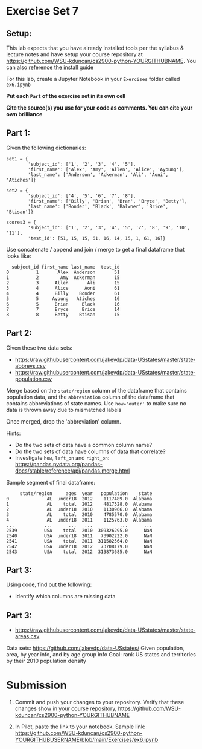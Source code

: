 # Exercise Set 7

## Setup:

This lab expects that you have already installed tools per the syllabus & lecture notes and have setup your course repository at https://github.com/WSU-kduncan/cs2900-python-YOURGITHUBNAME.  You can also [reference the install guide](https://github.com/pattonsgirl/SU2021-CS2900#Software)

For this lab, create a Jupyter Notebook in your `Exercises` folder called `ex6.ipynb`

**Put each `Part` of the exercise set in its own cell**

**Cite the source(s) you use for your code as comments.  You can cite your own brilliance**

## Part 1:


Given the following dictionaries: 
```
set1 = {
        'subject_id': ['1', '2', '3', '4', '5'],
        'first_name': ['Alex', 'Amy', 'Allen', 'Alice', 'Ayoung'], 
        'last_name': ['Anderson', 'Ackerman', 'Ali', 'Aoni', 'Atiches']}

set2 = {
        'subject_id': ['4', '5', '6', '7', '8'],
        'first_name': ['Billy', 'Brian', 'Bran', 'Bryce', 'Betty'], 
        'last_name': ['Bonder', 'Black', 'Balwner', 'Brice', 'Btisan']}

scores3 = {
        'subject_id': ['1', '2', '3', '4', '5', '7', '8', '9', '10', '11'],
        'test_id': [51, 15, 15, 61, 16, 14, 15, 1, 61, 16]}
```

Use concatenate / append and join / merge to get a final dataframe that looks like:
```
  subject_id first_name last_name  test_id
0          1       Alex  Anderson       51
1          2        Amy  Ackerman       15
2          3      Allen       Ali       15
3          4      Alice      Aoni       61
4          4      Billy    Bonder       61
5          5     Ayoung   Atiches       16
6          5      Brian     Black       16
7          7      Bryce     Brice       14
8          8      Betty    Btisan       15

```

## Part 2: 

Given these two data sets:
- https://raw.githubusercontent.com/jakevdp/data-USstates/master/state-abbrevs.csv
- https://raw.githubusercontent.com/jakevdp/data-USstates/master/state-population.csv

Merge based on the `state/region` column of the dataframe that contains population data, and the `abbreviation` column of the dataframe that contains abbreviations of state names. Use `how='outer'` to make sure no data is thrown away due to mismatched labels

Once merged, drop the 'abbreviation' column.

Hints:
- Do the two sets of data have a common column name?
- Do the two sets of data have columns of data that correlate?
- Investigate `how`, `left_on` and `right_on`: https://pandas.pydata.org/pandas-docs/stable/reference/api/pandas.merge.html

Sample segment of final dataframe:
```
     state/region     ages  year   population    state
0              AL  under18  2012    1117489.0  Alabama
1              AL    total  2012    4817528.0  Alabama
2              AL  under18  2010    1130966.0  Alabama
3              AL    total  2010    4785570.0  Alabama
4              AL  under18  2011    1125763.0  Alabama
...           ...      ...   ...          ...      ...
2539          USA    total  2010  309326295.0      NaN
2540          USA  under18  2011   73902222.0      NaN
2541          USA    total  2011  311582564.0      NaN
2542          USA  under18  2012   73708179.0      NaN
2543          USA    total  2012  313873685.0      NaN
```

## Part 3: 

Using code, find out the following:
- Identify which columns are missing data

## Part 3:
- https://raw.githubusercontent.com/jakevdp/data-USstates/master/state-areas.csv

Data sets: https://github.com/jakevdp/data-USstates/
Given population, area, by year info, and by age group info
Goal: rank US states and territories by their 2010 population density


# Submission

1. Commit and push your changes to your repository.  Verify that these changes show in your course repository, https://github.com/WSU-kduncan/cs2900-python-YOURGITHUBNAME

2. In Pilot, paste the link to your notebook.  Sample link: https://github.com/WSU-kduncan/cs2900-python-YOURGITHUBUSERNAME/blob/main/Exercises/ex6.ipynb
